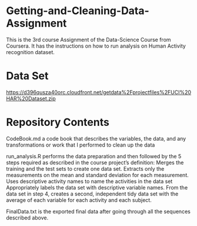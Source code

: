 # Getting-and-Cleaning-Data-Assignment
This is the 3rd course Assignment of the Data-Science Course from Coursera. It has the instructions on how to run analysis on Human Activity recognition dataset.

# Data Set
https://d396qusza40orc.cloudfront.net/getdata%2Fprojectfiles%2FUCI%20HAR%20Dataset.zip

# Repository Contents
CodeBook.md a code book that describes the variables, the data, and any transformations or work that I performed to clean up the data

run_analysis.R performs the data preparation and then followed by the 5 steps required as described in the course project’s definition:
Merges the training and the test sets to create one data set.
Extracts only the measurements on the mean and standard deviation for each measurement.
Uses descriptive activity names to name the activities in the data set
Appropriately labels the data set with descriptive variable names.
From the data set in step 4, creates a second, independent tidy data set with the average of each variable for each activity and each subject.

FinalData.txt is the exported final data after going through all the sequences described above.

